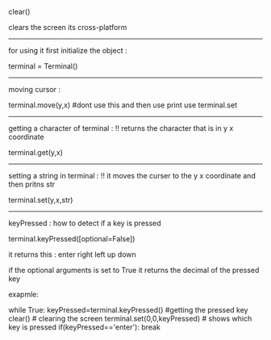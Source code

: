 clear()

clears the screen its cross-platform

-----------------------------------------------
for using it first initialize the object : 

terminal = Terminal()

------------------------------------------------
moving cursor : 

terminal.move(y,x) #dont use this and then use print use terminal.set

------------------------------------------------
getting a character of terminal : 
!! returns the character that is in y x coordinate

terminal.get(y,x)

------------------------------------------------
setting a string in terminal : 
!! it moves the curser to the y x coordinate and then pritns str

terminal.set(y,x,str)

------------------------------------------------
keyPressed : 
how to detect if a key is pressed

terminal.keyPressed([optional=False])

it returns this : 
enter
right
left
up down

if the optional arguments is set to True it returns the decimal of the pressed key

exapmle:

while True:
    keyPressed=terminal.keyPressed() #getting the pressed key
    clear() # clearing the screen
    terminal.set(0,0,keyPressed) # shows which key is pressed
    if(keyPressed=='enter'):
        break

